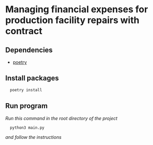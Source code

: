 # Managing financial expenses for production facility repairs with contract

## Dependencies

- [poetry](https://python-poetry.org/docs/#installing-manually)

## Install packages

```bash
  poetry install
```

## Run program

*Run this command in the root directory of the project*

```bash
  python3 main.py
```

*and follow the instructions*